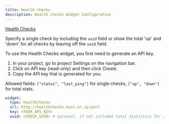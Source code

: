 ```yaml
---
title: Health checks
description: Health checks Widget Configuration
---
```


[Health Checks](https://github.com/healthchecks/healthchecks)

Specify a single check by including the `uuid` field or show the total 'up' and 'down' for all
checks by leaving off the `uuid` field.

To use the Health Checks widget, you first need to generate an API key.

1. In your project, go to project Settings on the navigation bar.
2. Click on API key (read-only) and then click _Create_.
3. Copy the API key that is generated for you.

Allowed fields: `["status", "last_ping"]` for single checks, `["up", "down"]` for total stats.

```yaml
widget:
  type: healthchecks
  url: http://healthchecks.host.or.ip:port
  key: <YOUR_API_KEY>
  uuid: <CHECK_UUID> # optional, if not included total statistics for all checks is shown
```
